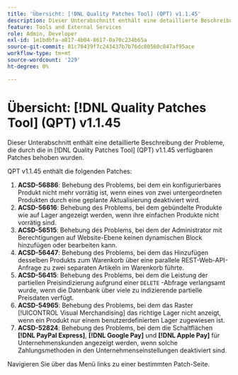```yaml
---
title: 'Übersicht: [!DNL Quality Patches Tool] (QPT) v1.1.45'
description: Dieser Unterabschnitt enthält eine detaillierte Beschreibung der Probleme, die durch die in [!DNL Quality Patches Tool]  (QPT) v1.1.45 verfügbaren Patches behoben wurden.
feature: Tools and External Services
role: Admin, Developer
exl-id: 1e1bdbfa-a817-4b04-8617-0a70c234b65a
source-git-commit: 81c78439f7c243437b7b76dc80560c847af95ace
workflow-type: tm+mt
source-wordcount: '229'
ht-degree: 0%

---
```


# Übersicht: [!DNL Quality Patches Tool] (QPT) v1.1.45

Dieser Unterabschnitt enthält eine detaillierte Beschreibung der Probleme, die durch die in [!DNL Quality Patches Tool] (QPT) v1.1.45 verfügbaren Patches behoben wurden.

QPT v1.1.45 enthält die folgenden Patches:

1. **ACSD-56886**: Behebung des Problems, bei dem ein konfigurierbares Produkt nicht mehr vorrätig ist, wenn eines von zwei untergeordneten Produkten durch eine geplante Aktualisierung deaktiviert wird.
1. **ACSD-56616**: Behebung des Problems, bei dem gebündelte Produkte wie auf Lager angezeigt werden, wenn ihre einfachen Produkte nicht vorrätig sind.
1. **ACSD-56515**: Behebung des Problems, bei dem der Administrator mit Berechtigungen auf Website-Ebene keinen dynamischen Block hinzufügen oder bearbeiten kann.
1. **ACSD-56447**: Behebung des Problems, bei dem das Hinzufügen desselben Produkts zum Warenkorb über eine parallele REST-Web-API-Anfrage zu zwei separaten Artikeln im Warenkorb führte.
1. **ACSD-56415**: Behebung des Problems, bei dem die Leistung der partiellen Preisindizierung aufgrund einer `DELETE` -Abfrage verlangsamt wurde, wenn die Datenbank über viele zu indizierende partielle Preisdaten verfügt.
1. **ACSD-54965**: Behebung des Problems, bei dem das Raster [!UICONTROL Visual Merchandising] das richtige Lager nicht anzeigt, wenn ein Produkt nur einem benutzerdefinierten Lager zugewiesen ist.
1. **ACSD-52824**: Behebung des Problems, bei dem die Schaltflächen **[!DNL PayPal Express]**, **[!DNL Google Pay]** und **[!DNL Apple Pay]** für Unternehmenskunden angezeigt werden, wenn solche Zahlungsmethoden in den Unternehmenseinstellungen deaktiviert sind.

Navigieren Sie über das Menü links zu einer bestimmten Patch-Seite.
